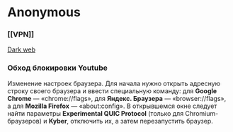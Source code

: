 # Anonymous

### [[VPN]]



[Dark web](https://pixelprivacy.com/vpn/how-to-access-the-dark-web/)

### Обход блокировки Youtube

Изменение настроек браузера. Для начала нужно открыть адресную строку своего браузера и ввести специальную команду: для **Google Chrome** — «chrome://flags», для **Яндекс. Браузера** — «browser://flags», а для **Mozilla Firefox** — «about:config». В открывшемся окне следует найти параметры **Experimental QUIC Protocol** (только для Chromium-браузеров) и **Kyber**, отключить их, а затем перезапустить браузер.